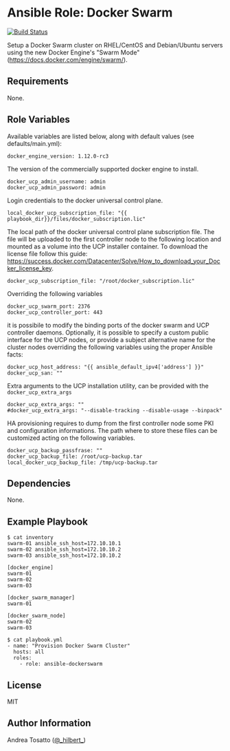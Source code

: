 Ansible Role: Docker Swarm
===============================

[![Build Status](https://travis-ci.org/atosatto/ansible-dockerswarm.svg?branch=master)](https://travis-ci.org/atosatto/ansible-dockerswarm)

Setup a Docker Swarm cluster on RHEL/CentOS and Debian/Ubuntu servers
using the new Docker Engine's "Swarm Mode" (https://docs.docker.com/engine/swarm/).

Requirements
------------

None.

Role Variables
--------------

Available variables are listed below, along with default values (see defaults/main.yml):

    docker_engine_version: 1.12.0-rc3

The version of the commercially supported docker engine to install.

    docker_ucp_admin_username: admin
    docker_ucp_admin_password: admin

Login credentials to the docker universal control plane.

    local_docker_ucp_subscription_file: "{{ playbook_dir}}/files/docker_subscription.lic"

The local path of the docker universal control plane subscription file.
The file will be uploaded to the first controller node to the following
location and mounted as a volume into the UCP installer container.
To download the license file follow this guide: https://success.docker.com/Datacenter/Solve/How_to_download_your_Docker_license_key.

    docker_ucp_subscription_file: "/root/docker_subscription.lic"

Overriding the following variables

    docker_ucp_swarm_port: 2376
    docker_ucp_controller_port: 443

it is possibile to modify the binding ports of the docker swarm and UCP controller daemons.
Optionally, it is possible to specify a custom public interface for the UCP nodes,
or provide a subject alternative name for the cluster nodes overriding the following
variables using the proper Ansible facts:

    docker_ucp_host_address: "{{ ansible_default_ipv4['address'] }}"
    docker_ucp_san: ""

Extra arguments to the UCP installation utility, can be provided with
the `docker_ucp_extra_args`

    docker_ucp_extra_args: ""
    #docker_ucp_extra_args: "--disable-tracking --disable-usage --binpack"

HA provisioning requires to dump from the first controller node some PKI and
configuration informations. The path where to store these files can be
customized acting on the following variables.

    docker_ucp_backup_passfrase: ""
    docker_ucp_backup_file: /root/ucp-backup.tar
    local_docker_ucp_backup_file: /tmp/ucp-backup.tar


Dependencies
------------

None.

Example Playbook
----------------

    $ cat inventory
    swarm-01 ansible_ssh_host=172.10.10.1
    swarm-02 ansible_ssh_host=172.10.10.2
    swarm-03 ansible_ssh_host=172.10.10.2

    [docker_engine]
    swarm-01
    swarm-02
    swarm-03

    [docker_swarm_manager]
    swarm-01

    [docker_swarm_node]
    swarm-02
    swarm-03

    $ cat playbook.yml
    - name: "Provision Docker Swarm Cluster"
      hosts: all
      roles:
        - role: ansible-dockerswarm

License
-------

MIT

Author Information
------------------

Andrea Tosatto ([@\_hilbert\_](https://twitter.com/_hilbert_))
